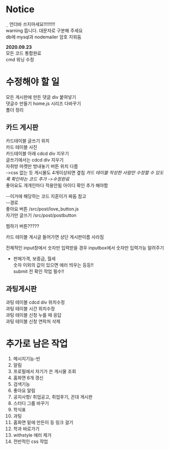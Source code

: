 # Notice
`_` 언더바 쓰지마세요!!!!!!!!!  
warning 뜹니다. 대문자로 구분해 주세요  
db에 mysql과 nodemailer 암호 지워둠

**2020.09.23**  
모든 코드 통합완료  
cmd 워닝 수정    


# 수정해야 할 일

모든 게시판에 만든 댓글 div 붙여넣기  
댓글수 만들기
home.js 시리즈 다바꾸기  
폴더 정리  

## 카드 게시판
카드테이블 글쓰기 위치  
카드 테이블 사진  
카드테이블 아래 cdcd div  지우기  
글쓰기에서는 cdcd div 지우기  
자취방 마켓만 방내놓기 버튼 위치 다름  
->css 없는 듯 게시물도 4개이상되면 곂침
*카드 테이블 작성한 사람만 수정할 수 있도록 확인하는 코드 추가 ->수정완료*  
좋아요도 개개인마다 적용안됨 아이디 확인 추가 해야함

--이거에 해당하는 코드 지훈이가 짜둠 참고  
--경로  
좋아요 버튼 /src/post/love_button.js  
자기만 글쓰기 /src/post/postbutton  

찜하기 버튼?????

카드 테이블 게시글 들어가면 상단 게시판이름 사라짐  


전체적인 input창에서 숫자만 입력받을 경우 inputbox에서 숫자만 입력가능 알려주기

- 판매가격, 보증금, 월세  
  숫자 이외의 값이 있으면 에러 띄우는 등등!!  
  submit 전 확인 작업 필수!!
  

## 과팅게시판
과팅 테이블 cdcd div 위치수정  
과팅 테이블 시간 위치수정  
과팅 테이블 신청 누를 때 응답  
과팅 테이블 신청 연락처 삭제  

# 추가로 남은 작업
1. 메시지기능-빈  
2. 알림  
3. 프로필에서 자기가 쓴 게시물 조회  
4. 홈화면 6개 갱신  
5. 검색기능  
6. 좋아요 알림  
7. 공지사항/ 취업공고, 취업후기, 꼰대 게시판  
8. 스터디 그룹 바꾸기  
9. 학식표  
10. 과팅  
11. 홈화면 밑에 만든이 등 링크 걸기
12.  학과 바로가기
13. withstyle 에러 제거  
14. 전반적인 css 작업



